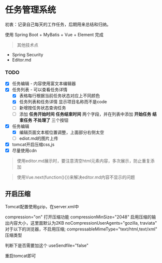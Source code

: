 # 任务管理系统
初衷：记录自己每天的工作任务，后期用来总结和归纳。

使用 Spring Boot + MyBatis + Vue + Element 完成

>其他技术点
- Spring Security
- Editor.md

### TODO
- [x] 任务编辑 - 内容使用富文本编辑器
- [x] 任务列表 - 可以查看任务详情
  - [x] 表格每行根据当前任务状态对应上不同颜色
  - [x] 任务列表和任务详情 显示项目名称而不是code
  - [ ] 新增按任务状态查询任务
  - [ ] 添加 **任务开始时间** **任务结束时间** 两个字段，并在列表中添加 **开始任务** **结束任务** **不处理了** 三个按钮
 - [x] 任务编辑  
   - [x] 编辑页面文本框位置调整，上面部分右侧太空
   - [ ] ediot.md的图片上传
- [x] tomcat开启压缩css,js
- [x] 尽量使用cdn

>使用editor.md展示时，要注意清空html元素内容，多次展示，防止重复添加

>使用Vue.next(function(){})来解决editor.md内容不显示的问题 

## 开启压缩
Tomcat配置使用gzip，在server.xml中

<Connector port="9098" protocol="HTTP/1.1" 
               connectionTimeout="20000" 
               redirectPort="8443" URIEncoding="UTF-8" 
               compression="on"
			   compressionMinSize="2048"
			   noCompressionUserAgents="gozilla,traviata" 
			   compressableMimeType="text/html,text/xml,text/javascript,application/javascript,text/css,text/plain"
			   />

 compression="on" 打开压缩功能 
 compressionMinSize="2048" 启用压缩的输出内容大小，这里面默认为2KB 
 noCompressionUserAgents="gozilla, traviata" 对于以下的浏览器，不启用压缩; 
 compressableMimeType="text/html,text/xml" 压缩类型

判断下是否需要加这个
useSendfile="false"

重启tomcat即可


